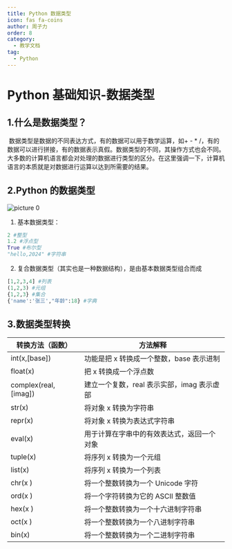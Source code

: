 ```yaml
---
title: Python 数据类型
icon: fas fa-coins
author: 周子力
order: 8
category:
  - 教学文档
tag:
  - Python
---
```


# Python 基础知识-数据类型

## 1.什么是数据类型？

​ 数据类型是数据的不同表达方式，有的数据可以用于数学运算，如+ - \* /，有的数据可以进行拼接，有的数据表示真假。数据类型的不同，其操作方式也会不同。大多数的计算机语言都会对处理的数据进行类型的区分。在这里强调一下，计算机语言的本质就是对数据进行运算以达到所需要的结果。

## 2.Python 的数据类型

![picture 0](https://oss.docs.z-xin.net/2b91246dc339661be4fdee8d523091169e7b3a2e29067c5222225e4ac8f1abac.png)

1. 基本数据类型：

```python
2 #整型
1.2 #浮点型
True #布尔型
"hello,2024" #字符串

```

2. 复合数据类型（其实也是一种数据结构），是由基本数据类型组合而成

```python
[1,2,3,4] #列表
(1,2,3) #元组
{1,2,3} #集合
{'name':'张三',"年龄":18} #字典
```

## 3.数据类型转换

| 转换方法（函数）     | 方法解释                                   |
| -------------------- | ------------------------------------------ |
| int(x,[base])        | 功能是把 x 转换成一个整数，base 表示进制   |
| float(x)             | 把 x 转换成一个浮点数                      |
| complex(real,[imag]) | 建立一个复数，real 表示实部，imag 表示虚部 |
| str(x)               | 将对象 x 转换为字符串                      |
| repr(x)              | 将对象 x 转换为表达式字符串                |
| eval(x)              | 用于计算在字串中的有效表达式，返回一个对象 |
| tuple(x)             | 将序列 x 转换为一个元组                    |
| list(x)              | 将序列 x 转换为一个列表                    |
| chr(x )              | 将⼀个整数转换为⼀个 Unicode 字符          |
| ord(x )              | 将⼀个字符转换为它的 ASCII 整数值          |
| hex(x )              | 将⼀个整数转换为⼀个⼗六进制字符串         |
| oct(x )              | 将⼀个整数转换为⼀个⼋进制字符串           |
| bin(x)               | 将⼀个整数转换为⼀个⼆进制字符串           |
